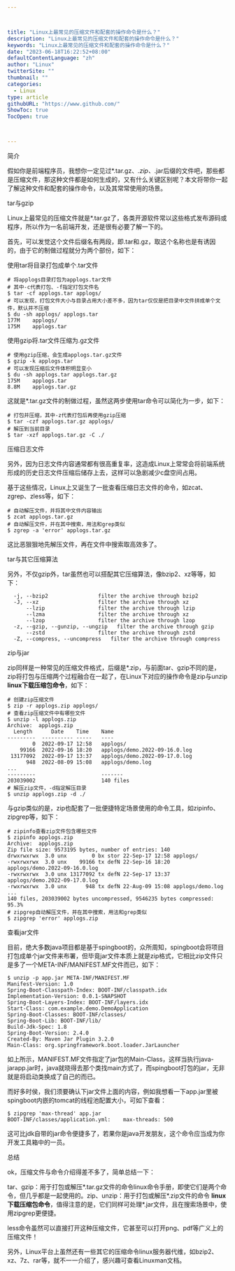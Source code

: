 ```yaml
---



title: "Linux上最常见的压缩文件和配套的操作命令是什么？"
description: "Linux上最常见的压缩文件和配套的操作命令是什么？"
keywords: "Linux上最常见的压缩文件和配套的操作命令是什么？"
date: "2023-06-18T16:22:52+08:00"
defaultContentLanguage: "zh"
author: "Linux"
twitterSite: ""
thumbnail: ""
categories:
  - Linux
type: article
githubURL: "https://www.github.com/"
ShowToc: true
TocOpen: true



---
```


简介

假如你是前端程序员，我想你一定见过*.tar.gz、*.zip、*.jar后缀的文件吧，那些都是压缩文件，那这种文件都是如何生成的，又有什么关键区别呢？本文将带你一起了解这种文件和配套的操作命令，以及其常常使用的场景。

tar与gzip

Linux上最常见的压缩文件就是*.tar.gz了，各类开源软件常以这些格式发布源码或程序，所以作为一名前端开发，还是很有必要了解一下的。

首先，可以发觉这个文件后缀名有两段，即.tar和.gz，取这个名称也是有诱因的，由于它的制做过程就分为两个部份，如下：

使用tar将目录打包成单个.tar文件

```
# 将applogs目录打包为applogs.tar文件
# 其中-c代表打包、-f指定打包文件名
$ tar -cf applogs.tar applogs/
# 可以发现，打包文件大小与目录占用大小差不多，因为tar仅仅是把目录中文件拼成单个文件，默认并不压缩
$ du -sh applogs/ applogs.tar
177M    applogs/
175M    applogs.tar
```

使用gzip将.tar文件压缩为.gz文件

```
# 使用gzip压缩，会生成applogs.tar.gz文件
$ gzip -k applogs.tar
# 可以发现压缩后文件体积明显变小
$ du -sh applogs.tar applogs.tar.gz
175M    applogs.tar
8.8M    applogs.tar.gz
```

这就是*.tar.gz文件的制做过程，虽然这两步使用tar命令可以简化为一步，如下：

```
# 打包并压缩，其中-z代表打包后再使用gzip压缩
$ tar -czf applogs.tar.gz applogs/
# 解压到当前目录
$ tar -xzf applogs.tar.gz -C ./
```

压缩日志文件

另外，因为日志文件内容通常都有很高重复率，这造成Linux上常常会将前端系统形成的历史日志文件压缩后储存上去，这样可以急剧减少c盘空间占用。

基于这些情况，Linux上又诞生了一批查看压缩日志文件的命令，如zcat、zgrep、zless等，如下：

```
# 自动解压文件，并将其中文件内容输出
$ zcat applogs.tar.gz
# 自动解压文件，并在其中搜索，用法和grep类似
$ zgrep -a 'error' applogs.tar.gz
```

这比恶狠狠地先解压文件，再在文件中搜索取高效多了。

tar与其它压缩算法

另外，不仅gzip外，tar虽然也可以搭配其它压缩算法，像bzip2、xz等等，如下：

```
  -j, --bzip2                filter the archive through bzip2
  -J, --xz                   filter the archive through xz
      --lzip                 filter the archive through lzip
      --lzma                 filter the archive through xz
      --lzop                 filter the archive through lzop
  -z, --gzip, --gunzip, --ungzip   filter the archive through gzip
      --zstd                 filter the archive through zstd
  -Z, --compress, --uncompress   filter the archive through compress
```

zip与jar

zip同样是一种常见的压缩文件格式，后缀是*.zip，与前面tar、gzip不同的是，zip将打包与压缩两个过程融合在一起了，在Linux下对应的操作命令是zip与unzip **linux下载压缩包命令**，如下：

```
# 创建zip压缩文件
$ zip -r applogs.zip applogs/
# 查看zip压缩文件中有哪些文件
$ unzip -l applogs.zip
Archive:  applogs.zip
  Length      Date    Time    Name
---------  ---------- -----   ----
        0  2022-09-17 12:58   applogs/
    99166  2022-09-16 18:20   applogs/demo.2022-09-16.0.log
 13177092  2022-09-17 13:37   applogs/demo.2022-09-17.0.log
      948  2022-08-09 15:08   applogs/demo.log
...
---------                     -------
203039002                     140 files
# 解压zip文件，-d指定解压目录
$ unzip applogs.zip -d ./
```

与gzip类似的是，zip也配套了一批便捷特定场景使用的命令工具，如zipinfo、zipgrep等，如下：

```
# zipinfo查看zip文件包含哪些文件
$ zipinfo applogs.zip
Archive:  applogs.zip
Zip file size: 9573195 bytes, number of entries: 140
drwxrwxrwx  3.0 unx        0 bx stor 22-Sep-17 12:58 applogs/
-rwxrwxrwx  3.0 unx    99166 tx defN 22-Sep-16 18:20 applogs/demo.2022-09-16.0.log
-rwxrwxrwx  3.0 unx 13177092 tx defN 22-Sep-17 13:37 applogs/demo.2022-09-17.0.log
-rwxrwxrwx  3.0 unx      948 tx defN 22-Aug-09 15:08 applogs/demo.log
...
140 files, 203039002 bytes uncompressed, 9546235 bytes compressed:  95.3%
# zipgrep自动解压文件，并在其中搜索，用法和grep类似
$ zipgrep 'error' applogs.zip
```

查看jar文件

目前，绝大多数java项目都是基于spingboot的，众所周知，spingboot会将项目打包成单个jar文件来布署，但毕竟jar文件本质上就是zip格式，它相比zip文件只是多了一个META-INF/MANIFEST.MF文件而已，如下：

```
$ unzip -p app.jar META-INF/MANIFEST.MF
Manifest-Version: 1.0
Spring-Boot-Classpath-Index: BOOT-INF/classpath.idx
Implementation-Version: 0.0.1-SNAPSHOT
Spring-Boot-Layers-Index: BOOT-INF/layers.idx
Start-Class: com.example.demo.DemoApplication
Spring-Boot-Classes: BOOT-INF/classes/
Spring-Boot-Lib: BOOT-INF/lib/
Build-Jdk-Spec: 1.8
Spring-Boot-Version: 2.4.0
Created-By: Maven Jar Plugin 3.2.0
Main-Class: org.springframework.boot.loader.JarLauncher
```

如上所示，MANIFEST.MF文件指定了jar包的Main-Class，这样当执行java-jarapp.jar时，java就晓得去那个类找main方式了，而spingboot打包的jar，无非就是将启动类换成了自己的而已。

而好多时侯，我们须要确认下jar文件上面的内容，例如我想看一下app.jar里被spingboot内嵌的tomcat的线程池配置大小，可如下查看：

```
$ zipgrep 'max-thread' app.jar
BOOT-INF/classes/application.yml:    max-threads: 500
```

这可比jdk自带的jar命令便捷多了，若果你是java开发朋友，这个命令应当成为你开发工具箱中的一员。

总结

ok，压缩文件与命令介绍得差不多了，简单总结一下：

tar、gzip：用于打包或解压*.tar.gz文件的命令linux命令手册，即使它们是两个命令，但几乎都是一起使用的。zip、unzip：用于打包或解压*.zip文件的命令 **linux下载压缩包命令**，值得注意的是，它们同样可处理*.jar文件，且在搜索场景中，使用zipgrep更便捷。

less命令虽然可以直接打开这种压缩文件，它甚至可以打开png、pdf等广义上的压缩文件！

另外，Linux平台上虽然还有一些其它的压缩命令linux服务器代维，如bzip2、xz、7z、rar等，就不一一介绍了，感兴趣可查看Linuxman文档。